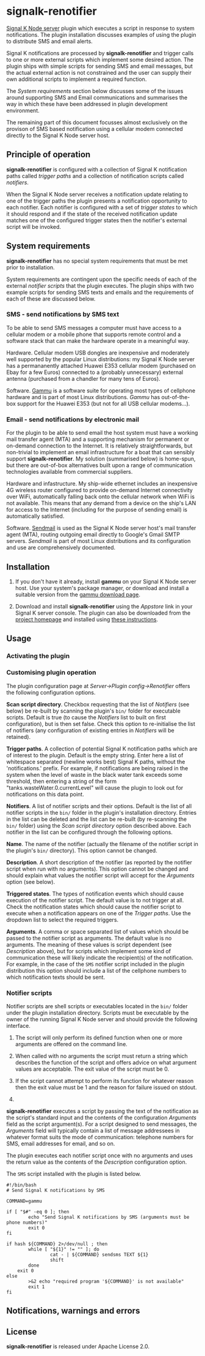 # signalk-renotifier

[Signal K Node server](https://github.com/SignalK/signalk-server-node)
plugin which executes a script in response to system notifications.
The plugin installation discusses examples of using the plugin to distribute
SMS and email alerts.

Signal K notifications are processed by __signalk-renotifier__ and trigger
calls to one or more external scripts which implement some desired action.
The plugin ships with simple scripts for sending SMS and email messages, but
the actual external action is not constrained and the user can supply their
own additional scripts to implement a required function. 

The _System requirements_ section below discusses some of the issues around
supporting SMS and Email communications and summarises the way in which these
have been addressed in plugin development environment.

The remaining part of this document focusses almost exclusively on the
provison of SMS based notification using a cellular modem connected directly
to the Signal K Node server host.

## Principle of operation

__signalk-renotifier__ is configured with a collection of Signal K
notification paths called _trigger paths_ and a collection of notification
scripts called _notifiers_.

When the Signal K Node server receives a notification update relating to one
of the trigger paths the plugin presents a notification opportunity to each
notifier.
Each notifier is configured with a set of _trigger states_ to which it should
respond and if the state of the received notification update matches one of
the configured trigger states then the notifier's external script  will be
invoked.
 
## System requirements

__signalk-renotifier__ has no special system requirements that must be met
prior to installation.

System requirements are contingent upon the specific needs of each of the
external _notifier scripts_ that the plugin executes.
The plugin ships with two example scripts for sending SMS texts and emails and
the requirements of each of these are discussed below.

### SMS - send notifications by SMS text

To be able to send SMS messages a computer must have access to a cellular
modem or a mobile phone that supports remote control and a software stack that
can make the hardware operate in a meaningful way.

Hardware.
Cellular modem USB dongles are inexpensive and moderately well supported by
the popular Linux distributions: my Signal K Node server has a permananently
attached Huawei E353 cellular modem (purchased on Ebay for a few Euros)
connected to a (probably unnecessary) external antenna (purchased from a
chandler for many tens of Euros).

Software.
[Gammu](https://wammu.eu/gammu/)
is a software suite for operating most types of cellphone hardware and is
part of most Linux distributions.
_Gammu_ has out-of-the-box support for the Huawei E353 (but not for all
USB cellular modems...).

### Email - send notifications by electronic mail

For the plugin to be able to send email the host system must have a working
mail transfer agent (MTA) and a supporting mechanism for permanent or on-demand
connection to the Internet.
It is relatively straightforwards, but non-trivial to implement an email
infrastructure for a boat that can sensibly support __signalk-renotifier__.
My solution (summarised below) is home-spun, but there are out-of-box
alternatives built upon a range of communication technologies available from
commercial suppliers.

Hardware and infastructure.
My ship-wide ethernet includes an inexpensive 4G wireless router configured to
provide on-demand Internet connectivity over WiFi, automatically falling back
onto the cellular network when WiFi is not available.
This means that any demand from a device on the ship's LAN for access to the
Internet (including for the purpose of sending email) is automatically
satisfied.

Software.
[Sendmail](https://en.wikipedia.org/wiki/Sendmail)
is used as the Signal K Node server host's mail transfer agent (MTA), routing
outgoing email directly to Google's Gmail SMTP servers.
_Sendmail_ is part of most Linux distributions and its configuration and use
are comprehensively documented.

## Installation

1. If you don't have it already, install __gammu__ on your Signal K Node
server host.
Use your system's package manager, or download and install a suitable version
from the
[gammu download page](https://wammu.eu/download/gammu/).

2. Download and install __signalk-renotifier__ using the _Appstore_ link
in your Signal K server console.
The plugin can also be downloaded from the 
[project homepage](https://github.com/preeve9534/signalk-renotifier)
and installed using
[these instructions](https://github.com/SignalK/signalk-server-node/blob/master/SERVERPLUGINS.md).

## Usage

### Activating the plugin

### Customising plugin operation

The plugin configuration page at _Server->Plugin config->Renotifier_ offers
the following configuration options.

__Scan script directory__.  Checkbox requesting that the list of _Notifiers_
(see below) be re-built by scanning the plugin's `bin/` folder for
executable scripts.
Default is true (to cause the _Notifiers_ list to built on first configuration),
but is then set false.
Check this option to re-initialise the list of notifiers (any configuration of
existing entries in _Notifiers_ will be retained).

__Trigger paths__.  A collection of potential Signal K notification paths 
which are of interest to the plugin.
Default is the empty string.
Enter here a list of whitespace separated (newline works best) Signal K paths,
without the 'notifications.' prefix.
For example, if notifications are being raised in the system when the level of
waste in the black water tank exceeds some threshold, then entering a string
of the form "tanks.wasteWater.0.currentLevel" will cause the plugin to look
out for notifications on this data point.
 
__Notifiers__.  A list of notifier scripts and their options.
Default is the list of all notifier scripts in the `bin/` folder in the
plugin's installation directory.
Entries in the list can be deleted and the list can be re-built (by re-scanning
the `bin/` folder) using the _Scan script directory_ option described above.
Each notifier in the list can be configured through the following options.

__Name__.  The name of the notifier (actually the filename of the notifier
script in the plugin's `bin/` directory).
This option cannot be changed.

__Description__.  A short description of the notifier (as reported by the
notifier script when run with no arguments).
This option cannot be changed and should explain what values the notifier
script will accept for the _Arguments_ option (see below).

__Triggered states__.  The types of notification events which should cause
execution of the notifier script.
The default value is to not trigger at all.
Check the notification states which should cause the notifier script to
execute when a notification appears on one of the _Trigger paths_.
Use the dropdown list to select the required triggers.

__Arguments__.  A comma or space separated list of values which should be
passed to the notifier script as arguments.
The default value is no arguments.
The meaning of these values is script dependent (see _Description_ above),
but for scripts which implement some kind of communication these will likely
indicate the recipient(s) of the notification.
For example, in the case of the `SMS` notifier script included in the plugin
distribution this option should include a list of the cellphone numbers
to which notification texts should be sent.

### Notifier scripts

Notifier scripts are shell scripts or executables located in the `bin/`
folder under the plugin installation directory.
Scripts must be executable by the owner of the running Signal K Node server and
should provide the following interface.

1. The script will only perform its defined function when one or more arguments
are offered on the command line.

2. When called with no arguments the script must return a string which
describes the function of the script and offers advice on what argument values
are acceptable.
The exit value of the script must be 0.

3. If the script cannot attempt to perform its function for whatever reason
then the exit value must be 1 and the reason for failure issued on stdout.

4. 

__signalk-renotifier__ executes a script by passing the text of the
notification as the script's standard input and the contents of the
configuration _Arguments_ field as the script argument(s).
For a script designed to send messages, the _Arguments_ field will typically
contain a list of message addressees in whatever format suits the mode
of communication: telephone numbers for SMS, email addresses for email,
and so on.

The plugin executes each notifier script once with no arguments and uses
the return value as the contents of the _Description_ configuration option.

The `SMS` script installed with the plugin is listed below.

```
#!/bin/bash
# Send Signal K notifications by SMS

COMMAND=gammu

if [ "$#" -eq 0 ]; then
        echo "Send Signal K notifications by SMS (arguments must be phone numbers)"
        exit 0
fi

if hash ${COMMAND} 2>/dev/null ; then
        while [ "${1}" != "" ]; do
                cat - | ${COMMAND} sendsms TEXT ${1}
                shift
        done
	exit 0
else
        >&2 echo "required program '${COMMAND}' is not available"
        exit 1
fi

```

## Notifications, warnings and errors

## License

__signalk-renotifier__ is released under Apache License 2.0.
